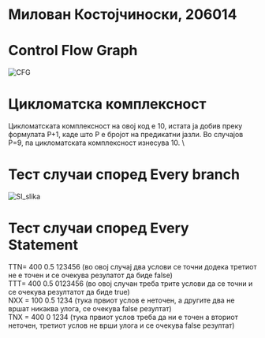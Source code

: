 # Милован Костојчиноски, 206014 

# Control Flow Graph 

![CFG](https://github.com/kostojchinoskim/SI_2024_lab2_206014/assets/93683541/d00a9dda-91fd-4a2c-837f-074147cdef39) 

# Цикломатска комплексност 
Цикломатската комплексност на овој код е 10, истата ја добив преку формулата P+1, каде што P е бројот на предикатни јазли. Во случајoв P=9, па цикломатската комплексност изнесува 10. \

# Тест случаи според Every branch

![SI_slika](https://github.com/kostojchinoskim/SI_2024_lab2_206014/assets/93683541/e036ce7f-0578-4460-8c2a-6f2b13a57597) 

# Тест случаи според Every Statement 


TTN= 400 0.5 123456 (во овој случај два услови се точни додека третиот не е точен и се очекува резулатот да биде false) \
TTT= 400 0.5 0123456 (во овој случан треба трите услови да се точни и се очекува резултатот да биде true) \
NXX = 100 0.5 1234 (тука првиот услов е неточен, а другите два не вршат никаква улога, се очекува false резултат) \
TNX = 400 0 1234 (тука првиот услов треба да ни е точен а вториот неточен, третиот услов не врши улога и се очекува false резултат) 
